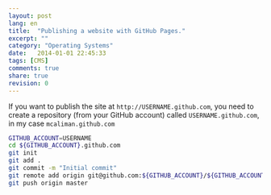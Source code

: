 ```yaml
---
layout: post
lang: en
title:  "Publishing a website with GitHub Pages."
excerpt: ""
category: "Operating Systems"
date:   2014-01-01 22:45:33
tags: [CMS]
comments: true
share: true
revision: 0
---
```


If you want to publish the site at `http://USERNAME.github.com`, you need to create a repository (from your GitHub account) 
called `USERNAME.github.com`, in my case `mcaliman.github.com`

```bash
GITHUB_ACCOUNT=USERNAME
cd ${GITHUB_ACCOUNT}.github.com
git init
git add .
git commit -m "Initial commit"
git remote add origin git@github.com:${GITHUB_ACCOUNT}/${GITHUB_ACCOUNT}.github.com.git
git push origin master
```




